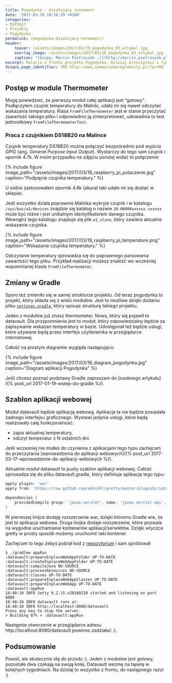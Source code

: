 ```yaml
---
title: Pogodynka - działający termometr
date: '2017-03-19 19:16:29 +0100'
categories:
- DSP2017
- Projekty
- Pogodynka
permalink: /pogodynka-dzialajacy-termometr/
header:
    teaser: /assets/images/2017/03/19_pogodynka_03_artykul.jpg
    overlay_image: /assets/images/2017/03/19_pogodynka_03_artykul.jpg
    caption: "[&copy; Marcin Pietraszek ;)](http://marcin.pietraszek.pl)"
excerpt: Relacja z frontu projektu Pogodynka. Dzisiaj przeczytasz o tym czym jest projekt modułowy w Gradle, zobaczysz jak wygląda podstawowy szablon aplikacji webowej. Dowiesz się też jak odczytywać temperaturę z czujnika DS18B20, który podłączyłem do Malinki. Zapraszam do lektury.
disqus_page_identifier: 789 http://www.samouczekprogramisty.pl/?p=789
---
```


## Postęp w module Thermometer

Mogę powiedzieć, że pierwszy moduł całej aplikacji jest “gotowy”. Podłączyłem czujnik temperatury do Malinki, udało mi się nawet odczytać wskazania temperatury. Klasa `FromFileThermometer` jest w stanie przeczytać zawartość takiego pliku i odpowiednio ją zinterpretować, udowadnia to test jednostkowy `FromFileThermometerTest`.

### Praca z czujnikiem DS18B20 na Malince

Czujnik temperatury DS18B20 można połączyć bezpośrednio pod wyjścia GPIO (ang. _General Purpose Input Output_). Wystarczy do tego sam czujnik i opornik 4.7k. W moim przypadku na zdjęciu poniżej widać to połączenie:

{% include figure image_path="/assets/images/2017/03/19_raspberry_pi_polaczenie.jpg" caption="Podpięcie czujnika temperatury." %}

U siebie zastosowałem opornik 4.6k (akurat taki udało mi się dostać w sklepie).

Jeśli wszystko działa poprawnie Malinka wykryje czujnik i w katalogu `/sys/bus/w1/devices` znajdzie się katalog o nazwie `28-00000xxxxxx`. `xxxxxx` może być różne i jest unikalnym identyfikatorem danego czujnika. Wewnątrz tego katalogu znajduje się plik `w1_slave`, który zawiera aktualne wskazanie czujnika.

{% include figure image_path="/assets/images/2017/03/19_raspberry_pi_temperature.png" caption="Wskazanie czujnika temperatury." %}

Odczytanie temperatury sprowadza się do poprawnego parsowania zawartości tego pliku. Przykład realizacji możesz znaleźć we wcześniej wspomnianej klasie `FromFileThermometer`.

## Zmiany w Gradle

Sporo też zmieniło się w samej strukturze projektu. Od teraz pogodynka to projekt, który składa się z wielu modułów. Jest to możliwe dzięki dodaniu pliku [`settings.gradle`](https://github.com/SamouczekProgramisty/Pogodynka/blob/master/settings.gradle), który opisuje strukturę takiego projektu.

Jeden z modułów już znasz thermometer. Nowy, który się pojawił to datavault. Dla przypomnienia jest to moduł, który odpowiedzialny będzie za zapisywanie wskazań temperatury w bazie. Udostępniał też będzie usługi, które używane będą przez interfejs użytkownika w przeglądarce internetowej.

Całość na prostym diagramie wygląda następująco:

{% include figure image_path="/assets/images/2017/03/19_diagram_pogodynka.jpg" caption="Diagram aplikacji Pogodynka" %}

Jeśli chcesz poznać podstawy Gradle zapraszam do [osobnego artykułu]({% post_url 2017-01-19-wstep-do-gradle %}).

## Szablon aplikacji webowej

Moduł datavault będzie aplikacją webową. Aplikacja ta nie będzie posiadała żadnego interfejsu graficznego. Wystawi jedynie usługi, które będą realizowały całą funkcjonalność:
- zapis aktualnej temperatury,
- odczyt temperatur z N ostatnich dni.

Jeśli wcześniej nie miałeś do czynienia z aplikacjami tego typu zachęcam do przeczytania [wprowadzenia do aplikacji webowych]({% post_url 2017-03-17-wprowadzenie-do-aplikacji-webowych %}).

Aktualnie moduł datavault to pusty szablon aplikacji webowej. Całość sprowadza się do pliku datavault.gradle, który definiuje aplikację tego typu:

```gradle
apply plugin: 'war'
apply from: 'https://raw.github.com/akhikhl/gretty/master/pluginScripts/gretty.plugin'
 
dependencies {
    providedCompile group: 'javax.servlet', name: 'javax.servlet-api', version: '3.1.0'
}
```

W pierwszej linijce dodaję rozszerzenie war, dzięki któremu Gradle wie, że jest to aplikacja webowa. Druga linijka dodaje rozszerzenie, które pozwala na wygodne uruchamianie kontenerów aplikacji/serwletów. Dzięki wtyczce gretty w prosty sposób możemy uruchomić taki kontener.

Zachęcam to tego żebyś pobrał kod z [repozytorium](https://github.com/SamouczekProgramisty/Pogodynka) i sam spróbował:

    $ ./gradlew appRun
    :datavault:prepareInplaceWebAppFolder UP-TO-DATE
    :datavault:createInplaceWebAppFolder UP-TO-DATE
    :datavault:compileJava NO-SOURCE
    :datavault:processResources NO-SOURCE
    :datavault:classes UP-TO-DATE
    :datavault:prepareInplaceWebAppClasses UP-TO-DATE
    :datavault:prepareInplaceWebApp UP-TO-DATE
    :datavault:appRun
    18:48:10 INFO Jetty 9.2.15.v20160210 started and listening on port 8080
    18:48:10 INFO datavault runs at:
    18:48:10 INFO http://localhost:8080/datavault
    Press any key to stop the server.
    > Building 87% > :datavault:appRun

Następnie otworzenie w przeglądarce adresu http://localhost:8080/datavault powinno zadziałać :).

## Podsumowanie

Powoli, ale skutecznie idę do przodu :). Jeden z modułów jest gotowy, pozostałe dwa czekają na swoją kolej. Datavautl wezmę na tapetę w kolejnych tygodniach. Na dzisiaj to wszystko z frontu, do następnego razu! :)
